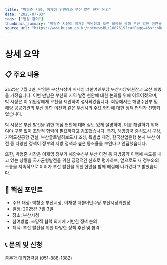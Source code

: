 ```yaml
---
title: "박형준 시장, 이재성 위원장과 부산 발전 현안 논의"
date: "2025-07-03"
tags: ["행정·참여"]
thumbnail_summary: "박형준 시장이 이재성 위원장과 오찬 회동을 통해 부산 발전 현안을 논의했습니다."
source_url: "https://www.busan.go.kr/nbtnewsBU/1687619?curPage=4&srchBeginDt=&srchEndDt=&srchKey=&srchText="
---
```


# 상세 요약

## 📋 주요 내용
2025년 7월 3일, 박형준 부산시장이 이재성 더불어민주당 부산시당위원장과 오찬 회동을 가졌습니다. 이번 만남은 부산의 지역 발전 현안에 대한 논의를 위해 이루어졌으며, 박 시장은 이 위원장에게 오찬을 제안하여 성사되었습니다. 회동에서는 해양수산부 및 해양 공공기관의 부산 통합 이전과 같은 부산시의 주요 현안에 대한 정책 협의가 진행되었습니다.

박 시장은 부산 발전을 위한 핵심 현안에 대해 심도 있게 설명하며, 이를 해결하기 위해 여야 구분 없이 초당적 협력이 필요하다고 강조했습니다. 특히, 해양강국 중심도시 구상, 가덕도신공항 건설, 부산글로벌허브도시 조성, 특별법 제정, 한국산업은행 본사 부산 이전 등 다양한 정책이 정부의 지방 정책과 높은 동조율을 보인다고 언급했습니다.

또한, 박형준 시장은 이재명 정부가 해양수산부 부산 이전 등 지방공약 이행에 속도를 내고 있는 상황을 국가균형발전을 위한 긍정적인 신호로 평가하며, 앞으로도 새 정부와의 소통을 지속적으로 이어가 부산 발전을 위한 현안을 함께 해결해 나가겠다고 밝혔습니다.

## 🎯 핵심 포인트
- 주요 대상: 박형준 부산시장, 이재성 더불어민주당 부산시당위원장
- 일정: 2025년 7월 3일
- 장소: 부산시청
- 참여방법: 초당적 협력 의지에 기반한 정책 논의
- 혜택: 부산 발전을 위한 다양한 정책 추진 및 협력

## 📞 문의 및 신청
총무과 대외협력팀 (051-888-1382)
